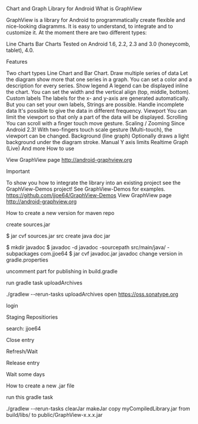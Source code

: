 Chart and Graph Library for Android
What is GraphView

GraphView is a library for Android to programmatically create flexible and nice-looking diagramms. It is easy to understand, to integrate and to customize it. At the moment there are two different types:

Line Charts
Bar Charts
Tested on Android 1.6, 2.2, 2.3 and 3.0 (honeycomb, tablet), 4.0.

  

Features

Two chart types Line Chart and Bar Chart.
Draw multiple series of data Let the diagram show more that one series in a graph. You can set a color and a description for every series.
Show legend A legend can be displayed inline the chart. You can set the width and the vertical align (top, middle, bottom).
Custom labels The labels for the x- and y-axis are generated automatically. But you can set your own labels, Strings are possible.
Handle incomplete data It's possible to give the data in different frequency.
Viewport You can limit the viewport so that only a part of the data will be displayed.
Scrolling You can scroll with a finger touch move gesture.
Scaling / Zooming Since Android 2.3! With two-fingers touch scale gesture (Multi-touch), the viewport can be changed.
Background (line graph) Optionally draws a light background under the diagram stroke.
Manual Y axis limits
Realtime Graph (Live)
And more
How to use

View GraphView page 
http://android-graphview.org

Important

To show you how to integrate the library into an existing project see the GraphView-Demos project! See GraphView-Demos for examples. https://github.com/jjoe64/GraphView-Demos
View GraphView page http://android-graphview.org

How to create a new version for maven repo

create sources.jar

$ jar cvf sources.jar src
create java doc jar

$ mkdir javadoc
$ javadoc -d javadoc -sourcepath src/main/java/ -subpackages com.jjoe64
$ jar cvf javadoc.jar javadoc
change version in gradle.properties

uncomment part for publishing in build.gradle

run gradle task uploadArchives

./gradlew --rerun-tasks uploadArchives
open https://oss.sonatype.org

login

Staging Repositiories

search: jjoe64

Close entry

Refresh/Wait

Release entry

Wait some days

How to create a new .jar file

run this gradle task

./gradlew --rerun-tasks clearJar makeJar copy myCompiledLibrary.jar from build/libs/ to public/GraphView-x.x.x.jar
